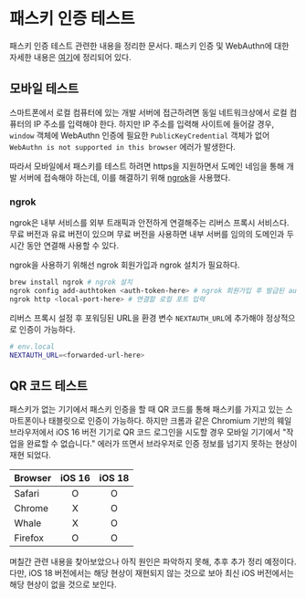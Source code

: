 # 패스키 인증 테스트

패스키 인증 테스트 관련한 내용을 정리한 문서다. 패스키 인증 및 WebAuthn에 대한 자세한 내용은 [여기](./webauthn.md)에 정리되어 있다.

## 모바일 테스트

스마트폰에서 로컬 컴퓨터에 있는 개발 서버에 접근하려면 동일 네트워크상에서 로컬 컴퓨터의 IP 주소를 입력해야 한다. 하지만 IP 주소를 입력해 사이트에 들어갈 경우, `window` 객체에 WebAuthn 인증에 필요한 `PublicKeyCredential` 객체가 없어 `WebAuthn is not supported in this browser` 에러가 발생한다.

따라서 모바일에서 패스키를 테스트 하려면 https을 지원하면서 도메인 네임을 통해 개발 서버에 접속해야 하는데, 이를 해결하기 위해 [ngrok](https://ngrok.com/)을 사용했다.

### ngrok

ngrok은 내부 서비스를 외부 트래픽과 안전하게 연결해주는 리버스 프록시 서비스다. 무료 버전과 유료 버전이 있으며 무료 버전을 사용하면 내부 서버를 임의의 도메인과 두시간 동안 연결해 사용할 수 있다.

ngrok을 사용하기 위해선 ngrok 회원가입과 ngrok 설치가 필요하다.

```bash
brew install ngrok # ngrok 설치
ngrok config add-authtoken <auth-token-here> # ngrok 회원가입 후 발급된 auth-token 입력
ngrok http <local-port-here> # 연결할 로컬 포트 입력
```

리버스 프록시 설정 후 포워딩된 URL을 환경 변수 `NEXTAUTH_URL`에 추가해야 정상적으로 인증이 가능하다.

```bash
# env.local
NEXTAUTH_URL=<forwarded-url-here>
```

## QR 코드 테스트

패스키가 없는 기기에서 패스키 인증을 할 때 QR 코드를 통해 패스키를 가지고 있는 스마트폰이나 태블릿으로 인증이 가능하다. 하지만 크롬과 같은 Chromium 기반의 웨일 브라우저에서 iOS 16 버전 기기로 QR 코드 로그인을 시도할 경우 모바일 기기에서 "작업을 완료할 수 없습니다." 에러가 뜨면서 브라우저로 인증 정보를 넘기지 못하는 현상이 재현 되었다.

| Browser | iOS 16 | iOS 18 |
| ------- | :----: | :----: |
| Safari  |   O    |   O    |
| Chrome  |   X    |   O    |
| Whale   |   X    |   O    |
| Firefox |   O    |   O    |

며칠간 관련 내용을 찾아보았으나 아직 원인은 파악하지 못해, 추후 추가 정리 예정이다. 다만, iOS 18 버전에서는 해당 현상이 재현되지 않는 것으로 보아 최신 iOS 버전에서는 해당 현상이 없을 것으로 보인다.
